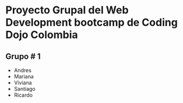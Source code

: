 # Proyecto Grupal del Web Development bootcamp de Coding Dojo Colombia

## Grupo # 1

- Andres
- Mariana
- Viviana
- Santiago
- Ricardo

